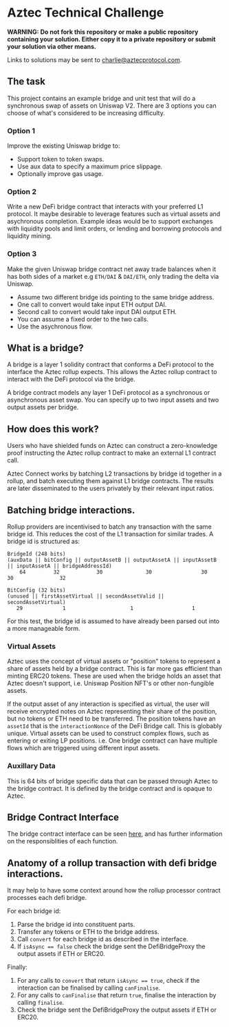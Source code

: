 # Aztec Technical Challenge

**WARNING: Do not fork this repository or make a public repository containing your solution. Either copy it to a private repository or submit your solution via other means.**

Links to solutions may be sent to charlie@aztecprotocol.com.

## The task

This project contains an example bridge and unit test that will do a synchronous swap of assets on Uniswap V2. There are 3 options you can choose of what's considered to be increasing difficulty.

### Option 1

Improve the existing Uniswap bridge to:

- Support token to token swaps.
- Use aux data to specify a maximum price slippage.
- Optionally improve gas usage.

### Option 2

Write a new DeFi bridge contract that interacts with your preferred L1 protocol. It maybe desirable to leverage features such as virtual assets and asychronous completion. Example ideas would be to support exchanges with liquidity pools and limit orders, or lending and borrowing protocols and liquidity mining.

### Option 3

Make the given Uniswap bridge contract net away trade balances when it has both sides of a market e.g `ETH/DAI` & `DAI/ETH`, only trading the delta via Uniswap.

- Assume two different bridge ids pointing to the same bridge address.
- One call to convert would take input ETH output DAI.
- Second call to convert would take input DAI output ETH.
- You can assume a fixed order to the two calls.
- Use the asychronous flow.

## What is a bridge?

A bridge is a layer 1 solidity contract that conforms a DeFi protocol to the interface the Aztec rollup expects. This allows the Aztec rollup contract to interact with the DeFi protocol via the bridge.

A bridge contract models any layer 1 DeFi protocol as a synchronous or asynchronous asset swap. You can specify up to two input assets and two output assets per bridge.

## How does this work?

Users who have shielded funds on Aztec can construct a zero-knowledge proof instructing the Aztec rollup contract to make an external L1 contract call.

Aztec Connect works by batching L2 transactions by bridge id together in a rollup, and batch executing them against L1 bridge contracts. The results are later disseminated to the users privately by their relevant input ratios.

## Batching bridge interactions.

Rollup providers are incentivised to batch any transaction with the same bridge id. This reduces the cost of the L1 transaction for similar trades. A bridge id is structured as:

```
BridgeId (248 bits)
(auxData || bitConfig || outputAssetB || outputAssetA || inputAssetB || inputAssetA || bridgeAddressId)
    64         32            30              30                30            30               32

BitConfig (32 bits)
(unused || firstAssetVirtual || secondAssetValid || secondAssetVirtual)
   29             1                     1                   1
```

For this test, the bridge id is assumed to have already been parsed out into a more manageable form.

### Virtual Assets

Aztec uses the concept of virtual assets or "position" tokens to represent a share of assets held by a bridge contract. This is far more gas efficient than minting ERC20 tokens. These are used when the bridge holds an asset that Aztec doesn't support, i.e. Uniswap Position NFT's or other non-fungible assets.

If the output asset of any interaction is specified as virtual, the user will receive encrypted notes on Aztec representing their share of the position, but no tokens or ETH need to be transferred. The position tokens have an `assetId` that is the `interactionNonce` of the DeFi Bridge call. This is globably unique. Virtual assets can be used to construct complex flows, such as entering or exiting LP positions. i.e. One bridge contract can have multiple flows which are triggered using different input assets.

### Auxillary Data

This is 64 bits of bridge specific data that can be passed through Aztec to the bridge contract. It is defined by the bridge contract and is opaque to Aztec.

## Bridge Contract Interface

The bridge contract interface can be seen [here](./contracts/interfaces/IDefiBridge.sol), and has further information on the responsiblities of each function.

## Anatomy of a rollup transaction with defi bridge interactions.

It may help to have some context around how the rollup processor contract processes each defi bridge.

For each bridge id:

1. Parse the bridge id into constituent parts.
2. Transfer any tokens or ETH to the bridge address.
3. Call `convert` for each bridge id as described in the interface.
4. If `isAsync == false` check the bridge sent the DefiBridgeProxy the output assets if ETH or ERC20.

Finally:

1. For any calls to `convert` that return `isAsync == true`, check if the interaction can be finalised by calling `canFinalise`.
2. For any calls to `canFinalise` that return `true`, finalise the interaction by calling `finalise`.
3. Check the bridge sent the DefiBridgeProxy the output assets if ETH or ERC20.

